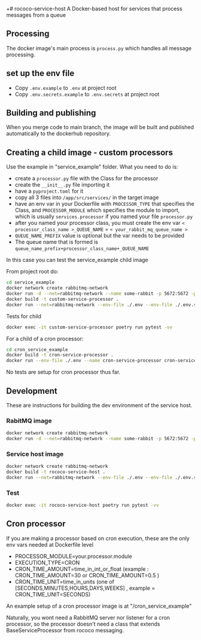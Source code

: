 +# rococo-service-host
A Docker-based host for services that process messages from a queue

## Processing
The docker image's main process is `process.py` which handles all message processing.

## set up the env file

- Copy `.env.example` to `.env` at project root
- Copy `.env.secrets.example` to `.env.secrets` at project root

## Building and publishing

When you merge code to main branch, the image will be built and published automatically to the dockerhub repository.


## Creating a child image - custom processors

Use the example in "service_example" folder. What you need to do is:
- create a `processor.py` file with the Class for the processor
- create the `__init__.py` file importing it
- have a `pyproject.toml` for it
- copy all 3 files into `/app/src/services/` in the target image
- have an env var in your Dockerfile with `PROCESSOR_TYPE` that specifies the Class, and `PROCESSOR_MODULE` which specifies the module to import, which is usually `services.processor`  if you named your file `processor.py`
- after you named your processor class, you must create the env var `< processor_class_name >_QUEUE_NAME` = `< your_rabbit_mq_queue_name >`
- `QUEUE_NAME_PREFIX` value is optional but the var needs to be provided
- The queue name that is formed is `queue_name_prefix+processor_class_name+_QUEUE_NAME`

In this case you can test the service_example child image

From project root do:

```bash
cd service_example
docker network create rabbitmq-network
docker run -d --net=rabbitmq-network --name some-rabbit -p 5672:5672 -p 15672:15672 -e RABBITMQ_DEFAULT_USER=user -e RABBITMQ_DEFAULT_PASS=password rabbitmq:3-management
docker build -t custom-service-processor .
docker run --net=rabbitmq-network --env-file ./.env --env-file ./.env.secrets --name custom-service-processor custom-service-processor
```

Tests for child
```bash
docker exec -it custom-service-processor poetry run pytest -vv
```


For a child of a cron processor:

```bash
cd cron_service_example
docker build -t cron-service-processor .
docker run --env-file ./.env --name cron-service-processor cron-service-processor
```

No tests are setup for cron processor thus far.


## Development

These are instructions for building the dev environment of the service host.

### RabitMQ image

```bash
docker network create rabbitmq-network
docker run -d --net=rabbitmq-network --name some-rabbit -p 5672:5672 -p 15672:15672 -e RABBITMQ_DEFAULT_USER=user -e RABBITMQ_DEFAULT_PASS=password rabbitmq:3-management
```


### Service host image

```bash
docker network create rabbitmq-network
docker build -t rococo-service-host .
docker run --net=rabbitmq-network --env-file ./.env --env-file ./.env.secrets --name rococo-service-host rococo-service-host
```

### Test

```bash
docker exec -it rococo-service-host poetry run pytest -vv
```

## Cron processor

If you are making a processor based on cron execution, these are the only env vars needed at Dockerfile level

- PROCESSOR_MODULE=your.processor.module
- EXECUTION_TYPE=CRON
- CRON_TIME_AMOUNT=time_in_int_or_float    (example : CRON_TIME_AMOUNT=30 or CRON_TIME_AMOUNT=0.5 )
- CRON_TIME_UNIT=time_in_units    (one of [SECONDS,MINUTES,HOURS,DAYS,WEEKS] , example = CRON_TIME_UNIT=SECONDS)

An example setup of a cron processor image is at "/cron_service_example"

Naturally, you wont need a RabbitMQ server nor listener for a cron processor, so the processor doesn't need a class that extends BaseServiceProcessor from rococo messaging.